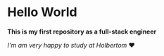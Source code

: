 # Hello World
__This is my first repository as a full-stack engineer__

_I'm am very happy to study at Holbertom_ ♥

